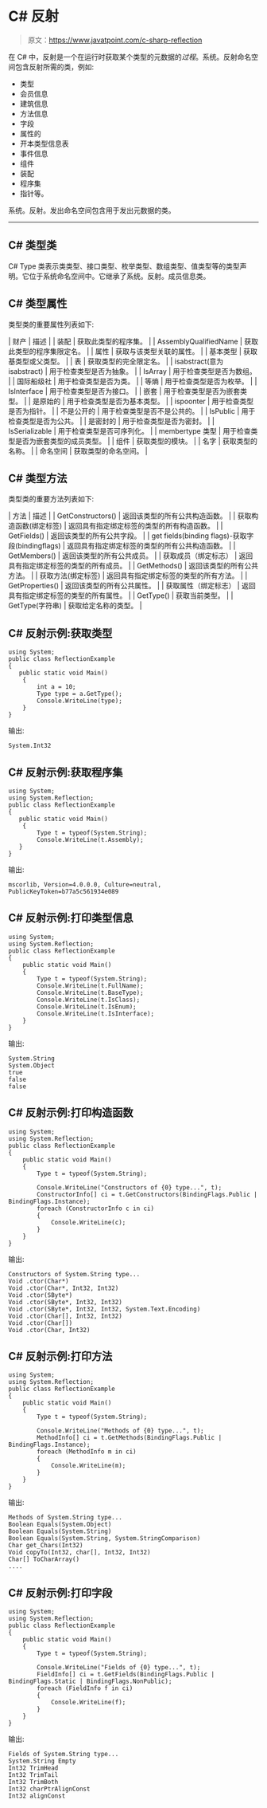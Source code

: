 # C# 反射

> 原文：<https://www.javatpoint.com/c-sharp-reflection>

在 C# 中，反射是一个在运行时获取某个类型的元数据的*过程*。系统。反射命名空间包含反射所需的类，例如:

*   类型
*   会员信息
*   建筑信息
*   方法信息
*   字段
*   属性的
*   开本类型信息表
*   事件信息
*   组件
*   装配
*   程序集
*   指针等。

系统。反射。发出命名空间包含用于发出元数据的类。

* * *

## C# 类型类

C# Type 类表示类类型、接口类型、枚举类型、数组类型、值类型等的类型声明。它位于系统命名空间中。它继承了系统。反射。成员信息类。

## C# 类型属性

类型类的重要属性列表如下:

| 财产 | 描述 |
| 装配 | 获取此类型的程序集。 |
| AssemblyQualifiedName | 获取此类型的程序集限定名。 |
| 属性 | 获取与该类型关联的属性。 |
| 基本类型 | 获取基类型或父类型。 |
| 表 | 获取类型的完全限定名。 |
| isabstract(意为 isabstract) | 用于检查类型是否为抽象。 |
| IsArray | 用于检查类型是否为数组。 |
| 国际船级社 | 用于检查类型是否为类。 |
| 等熵 | 用于检查类型是否为枚举。 |
| IsInterface | 用于检查类型是否为接口。 |
| 嵌套 | 用于检查类型是否为嵌套类型。 |
| 是原始的 | 用于检查类型是否为基本类型。 |
| ispoonter | 用于检查类型是否为指针。 |
| 不是公开的 | 用于检查类型是否不是公共的。 |
| IsPublic | 用于检查类型是否为公共。 |
| 是密封的 | 用于检查类型是否为密封。 |
| IsSerializable | 用于检查类型是否可序列化。 |
| membertype 类型 | 用于检查类型是否为嵌套类型的成员类型。 |
| 组件 | 获取类型的模块。 |
| 名字 | 获取类型的名称。 |
| 命名空间 | 获取类型的命名空间。 |

## C# 类型方法

类型类的重要方法列表如下:

| 方法 | 描述 |
| GetConstructors() | 返回该类型的所有公共构造函数。 |
| 获取构造函数(绑定标签) | 返回具有指定绑定标签的类型的所有构造函数。 |
| GetFields() | 返回该类型的所有公共字段。 |
| get fields(binding flags)-获取字段(bindingflags) | 返回具有指定绑定标签的类型的所有公共构造函数。 |
| GetMembers() | 返回该类型的所有公共成员。 |
| 获取成员（绑定标志） | 返回具有指定绑定标签的类型的所有成员。 |
| GetMethods() | 返回该类型的所有公共方法。 |
| 获取方法(绑定标签) | 返回具有指定绑定标签的类型的所有方法。 |
| GetProperties() | 返回该类型的所有公共属性。 |
| 获取属性（绑定标志） | 返回具有指定绑定标签的类型的所有属性。 |
| GetType() | 获取当前类型。 |
| GetType(字符串) | 获取给定名称的类型。 |

## C# 反射示例:获取类型

```
using System;
public class ReflectionExample
{
   public static void Main()
    {
        int a = 10;
        Type type = a.GetType();
        Console.WriteLine(type);
    }
}

```

输出:

```
System.Int32

```

## C# 反射示例:获取程序集

```
using System;
using System.Reflection;
public class ReflectionExample
{
   public static void Main()
    {
        Type t = typeof(System.String);
        Console.WriteLine(t.Assembly); 
   }
}

```

输出:

```
mscorlib, Version=4.0.0.0, Culture=neutral, PublicKeyToken=b77a5c561934e089

```

## C# 反射示例:打印类型信息

```
using System;
using System.Reflection;
public class ReflectionExample
{
    public static void Main()
    {
        Type t = typeof(System.String);
        Console.WriteLine(t.FullName);
        Console.WriteLine(t.BaseType);
        Console.WriteLine(t.IsClass);
        Console.WriteLine(t.IsEnum);
        Console.WriteLine(t.IsInterface);
    }
}

```

输出:

```
System.String
System.Object
true
false
false

```

## C# 反射示例:打印构造函数

```
using System;
using System.Reflection;
public class ReflectionExample
{
    public static void Main()
    {
        Type t = typeof(System.String);

        Console.WriteLine("Constructors of {0} type...", t);
        ConstructorInfo[] ci = t.GetConstructors(BindingFlags.Public | BindingFlags.Instance);
        foreach (ConstructorInfo c in ci)
        {
            Console.WriteLine(c);
        }
    }
}

```

输出:

```
Constructors of System.String type...
Void .ctor(Char*)
Void .ctor(Char*, Int32, Int32)
Void .ctor(SByte*)
Void .ctor(SByte*, Int32, Int32)
Void .ctor(SByte*, Int32, Int32, System.Text.Encoding)
Void .ctor(Char[], Int32, Int32)
Void .ctor(Char[])
Void .ctor(Char, Int32)

```

## C# 反射示例:打印方法

```
using System;
using System.Reflection;
public class ReflectionExample
{
    public static void Main()
    {
        Type t = typeof(System.String);

        Console.WriteLine("Methods of {0} type...", t);
        MethodInfo[] ci = t.GetMethods(BindingFlags.Public | BindingFlags.Instance);
        foreach (MethodInfo m in ci)
        {
            Console.WriteLine(m);
        }
    }
}

```

输出:

```
Methods of System.String type...
Boolean Equals(System.Object)
Boolean Equals(System.String)
Boolean Equals(System.String, System.StringComparison)
Char get_Chars(Int32)
Void copyTo(Int32, char[], Int32, Int32)
Char[] ToCharArray()
....

```

## C# 反射示例:打印字段

```
using System;
using System.Reflection;
public class ReflectionExample
{
    public static void Main()
    {
        Type t = typeof(System.String);

        Console.WriteLine("Fields of {0} type...", t);
        FieldInfo[] ci = t.GetFields(BindingFlags.Public | BindingFlags.Static | BindingFlags.NonPublic);
        foreach (FieldInfo f in ci)
        {
            Console.WriteLine(f);
        }
    }
}

```

输出:

```
Fields of System.String type...
System.String Empty
Int32 TrimHead
Int32 TrimTail
Int32 TrimBoth
Int32 charPtrAlignConst
Int32 alignConst

```